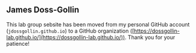 ## James Doss-Gollin

This lab group sebsite has been moved from my personal GitHub account (`jdossgollin.github.io`) to a GitHub organization ([https://dossgollin-lab.github.io/](https://dossgollin-lab.github.io/)).
Thank you for your patience!
